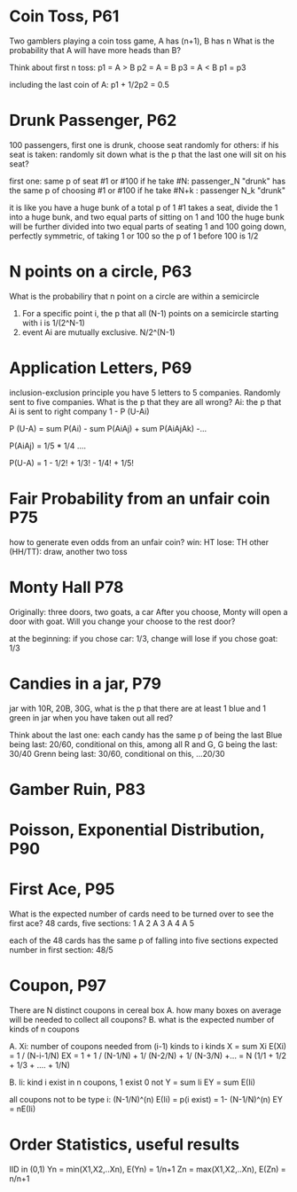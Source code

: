 # Coin Toss, P61
Two gamblers playing a coin toss game, A has (n+1), B has n
What is the probability that A will have more heads than B?

Think about first n toss:
p1 = A > B
p2 = A = B
p3 = A < B
p1 = p3

including the last coin of A: p1 + 1/2p2 = 0.5

# Drunk Passenger, P62
100 passengers, first one is drunk, choose seat randomly
for others: if his seat is taken: randomly sit down
what is the p that the last one will sit on his seat?

first one: same p of seat #1 or #100
if he take #N: passenger_N "drunk" has the same p of choosing #1 or #100
if he take #N+k : passenger N_k "drunk"

it is like you have a huge bunk of a total p of 1
#1 takes a seat, divide the 1 into a huge bunk, and two equal parts of sitting on 1 and 100
the huge bunk will be further divided into two equal parts of seating 1 and 100
going down, perfectly symmetric, of taking 1 or 100
so the p of 1 before 100 is 1/2
# N points on a circle, P63
What is the probabiliry that n point on a circle are within a semicircle
1. For a specific point i, the p that all (N-1) points on a semicircle starting with i is 1/(2^N-1)
2. event Ai are mutually exclusive. N/2^(N-1)
# Application Letters, P69
inclusion-exclusion principle
you have 5 letters to 5 companies. Randomly sent to five companies. What is the p that they are all wrong?
Ai: the p that Ai is sent to right company
1 - P (U-Ai)

P (U-A) = sum P(Ai) - sum P(AiAj) + sum P(AiAjAk) -...

P(AiAj) = 1/5 * 1/4 ....

P(U-A) = 1 - 1/2! + 1/3! - 1/4! + 1/5!
# Fair Probability from an unfair coin P75
how to generate even odds from an unfair coin?
win: HT lose: TH
other (HH/TT): draw, another two toss
# Monty Hall P78
Originally: three doors, two goats, a car
After you choose, Monty will open a door with goat. Will you change your choose to the rest door?

at the beginning:
if you chose car: 1/3, change will lose
if you chose goat: 1/3

# Candies in a jar, P79
jar with 10R, 20B, 30G, what is the p that there are at least 1 blue and 1 green in jar when you have taken out all red?

Think about the last one: each candy has the same p of being the last
Blue being last: 20/60, conditional on this, among all R and G, G being the last: 30/40
Grenn being last: 30/60, conditional on this, ...20/30

# Gamber Ruin, P83

# Poisson, Exponential Distribution, P90

# First Ace, P95
What is the expected number of cards need to be turned over to see the first ace?
48 cards, five sections:
1 A 2 A 3 A 4 A 5

each of the 48 cards has the same p of falling into five sections
expected number in first section: 48/5 
# Coupon, P97
There are N distinct coupons in cereal box
A. how many boxes on average will be needed to collect all coupons?
B. what is the expected number of kinds of n coupons

A. 
Xi: number of coupons needed from (i-1) kinds to i kinds
X = sum Xi
E(Xi) = 1 / (N-i-1/N)
EX = 1 + 1 / (N-1/N) + 1/ (N-2/N) + 1/ (N-3/N) +... = N (1/1 + 1/2 + 1/3 + .... + 1/N)

B. 
Ii: kind i exist in n coupons, 1 exist 0 not
Y = sum Ii
EY = sum E(Ii)

all coupons not to be type i: (N-1/N)^(n)
E(Ii) = p(i exist) = 1- (N-1/N)^(n)
EY = nE(Ii)

# Order Statistics, useful results
IID in (0,1)
Yn = min(X1,X2,..Xn), E(Yn) = 1/n+1
Zn = max(X1,X2,..Xn), E(Zn) = n/n+1